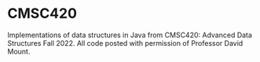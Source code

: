 # CMSC420

Implementations of data structures in Java from CMSC420: Advanced Data Structures Fall 2022. All code posted with
permission of Professor David Mount.